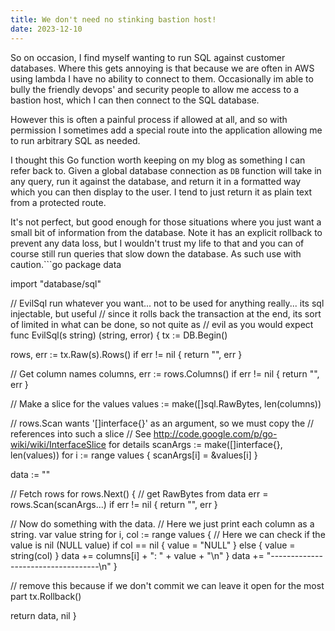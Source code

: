 ```yaml
---
title: We don't need no stinking bastion host!
date: 2023-12-10
---
```


So on occasion, I find myself wanting to run SQL against customer databases. Where this gets annoying is that because we are often in AWS using lambda I have no ability to connect to them. Occasionally im able to bully the friendly devops' and security people to allow me access to a bastion host, which I can then connect to the SQL database.

However this is often a painful process if allowed at all, and so with permission I sometimes add a special route into the application allowing me to run arbitrary SQL as needed.

I thought this Go function worth keeping on my blog as something I can refer back to. Given a global database connection as `DB` function will take in any query, run it against the database, and return it in a formatted way which you can then display to the user. I tend to just return it as plain text from a protected route.

It's not perfect, but good enough for those situations where you just want a small bit of information from the database. Note it has an explicit rollback to prevent any data loss, but I wouldn't trust my life to that and you can of course still run queries that slow down the database. As such use with caution.```go
package data

import "database/sql"

// EvilSql run whatever you want... not to be used for anything really... its sql injectable, but useful
// since it rolls back the transaction at the end, its sort of limited in what can be done, so not quite as
// evil as you would expect
func EvilSql(s string) (string, error) {
 tx := DB.Begin()

 rows, err := tx.Raw(s).Rows()
 if err != nil {
  return "", err
 }

 // Get column names
 columns, err := rows.Columns()
 if err != nil {
  return "", err
 }

 // Make a slice for the values
 values := make([]sql.RawBytes, len(columns))

 // rows.Scan wants '[]interface{}' as an argument, so we must copy the
 // references into such a slice
 // See <http://code.google.com/p/go-wiki/wiki/InterfaceSlice> for details
 scanArgs := make([]interface{}, len(values))
 for i := range values {
  scanArgs[i] = &values[i]
 }

 data := ""

 // Fetch rows
 for rows.Next() {
  // get RawBytes from data
  err = rows.Scan(scanArgs...)
  if err != nil {
   return "", err
  }

  // Now do something with the data.
  // Here we just print each column as a string.
  var value string
  for i, col := range values {
   // Here we can check if the value is nil (NULL value)
   if col == nil {
    value = "NULL"
   } else {
    value = string(col)
   }
   data += columns[i] + ": " + value + "\n"
  }
  data += "-----------------------------------\n"
 }

 // remove this because if we don't commit we can leave it open for the most part
 tx.Rollback()

 return data, nil
}

```
